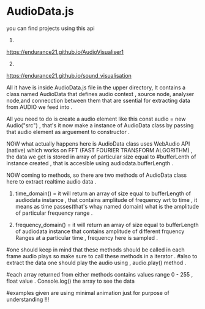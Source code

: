 # AudioData.js
you can find projects using this api

1.
https://endurance21.github.io/AudioVisualiser1

2.
https://endurance21.github.io/sound_visualisation 


All it have is inside AudioData.js file in the upper directory,
It contains  a class named AudioData that defines audio context , source node, analyser node,and connecction between them that are ssential for extracting data from AUDIO we feed into .

All you need to do is create a audio element like this 
const audio = new Audio("src")  , that's it now make a instance of AudioData class by passing that audio element as arguement to constructor .

NOW what actually happens here is AudioData class uses WebAudio API (native) which works on FFT (FAST FOURIER TRANSFORM ALGORITHM) , the data we get is stored in array of particular size equal to #bufferLenth of instance created , that is accesible using audiodata.bufferLength . 

NOW  coming to methods, so there are two methods of AudioData class here to extract realtime audio data .
1. time_domain()  =  it will return an array of size equal to bufferLength of audiodata instance , that contains amplitude of frequency wrt                      to time , it means as time passes(that's whay named domain) what is the amplitude of particular frequency range .

2. frequency_domain() = it will return an array of size equal to bufferLength of audiodata instance that contains amplitude of different                        frquency Ranges at a particular time , frequency here is sampled .

#one should keep in mind that these methods should be called in each frame audio plays so make sure to call these methods in a iterator .
#also to extract the data one should play the audio using , audio.play() method .

#each array returned from either methods contains values range 0 - 255 , float value  . Console.log() the array to see the data 


#examples given are using minimal animation just for purpose of understanding !!!

